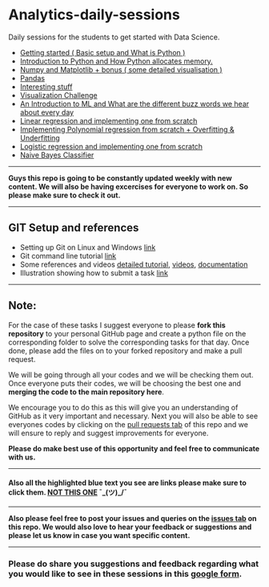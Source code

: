 # Analytics-daily-sessions

Daily sessions for the students to get started with Data Science.

- [Getting started ( Basic setup and What is Python )](./1/)
- [Introduction to Python and How Python allocates memory.](./2/)
- [Numpy and Matplotlib + bonus ( some detailed visualisation )](./3/)
- [Pandas](./4/)
- [Interesting stuff](./5/)
- [Visualization Challenge](./Visualization-challenge/)
- [An Introduction to ML and What are the different buzz words we hear about every day](./6/)
- [Linear regression and implementing one from scratch](./7/)
- [Implementing Polynomial regression from scratch + Overfitting & Underfitting](./8/)
- [Logistic regression and implementing one from scratch](./9/)
- [Naive Bayes Classifier](./10/)

------

**Guys this repo is going to be constantly updated weekly with new content. We will also be having excercises for everyone to work on. So please make sure to check it out.**

------
## GIT Setup and references

- Setting up Git on Linux and Windows [link](./GIT/git_setup.md)
- Git command line tutorial [link](./GIT/GIT-what_it_is.md)
- Some references and videos [detailed tutorial](https://github.com/MukundVarmaT/GIT-notes), [videos](https://www.youtube.com/watch?v=uR6G2v_WsRA), [documentation](https://git-scm.com/book/en/v2)
- Illustration showing how to submit a task [link](./GIT/submit_task.md)

------

## Note:
For the case of these tasks I suggest everyone to please **fork this repository** to your personal GitHub page and create a python file on the corresponding folder to solve the corresponding tasks for that day. Once done, please add the files on to your forked repository and make a pull request. 

We will be going through all your codes and we will be checking them out. Once everyone puts their codes, we will be choosing the best one and **merging the code to the main repository here**.

We encourage you to do this as this will give you an understanding of GitHub as it very important and necessary. Next you will also be able to see everyones codes by clicking on the [pull requests tab](https://github.com/analytics-club-iitm/weekly-sessions/pulls) of this repo and we will ensure to reply and suggest improvements for everyone.

**Please do make best use of this opportunity and feel free to communicate with us.**

------

#### Also all the highlighted blue text you see are links please make sure to click them. [NOT THIS ONE](https://google.com)  ¯\_(ツ)_/¯

------

**Also please feel free to post your issues and queries on the [issues tab](https://github.com/analytics-club-iitm/weekly-sessions/issues) on this repo. We would also love to hear your feedback or suggestions and please let us know in case you want specific content.**

------

### Please do share you suggestions and feedback regarding what you would like to see in these sessions in this [google form](https://forms.gle/8G9j9C6BbFW5FFiZA).

